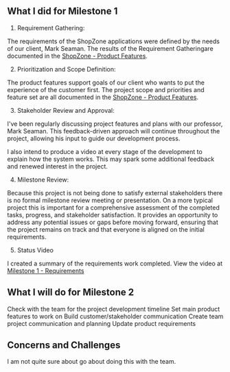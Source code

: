 ## What I did for Milestone 1

1. Requirement Gathering:

The requirements of the ShopZone applications were defined by the needs of our client, Mark
Seaman. The results of the Requirement Gatheringare documented in the
[ShopZone - Product Features](ShopZone-ProductFeatures.md).

2. Prioritization and Scope Definition:

The product features support goals of our client who wants to put the experience of the
customer first. The project scope and priorities and feature set are all documented
in the [ShopZone - Product Features](ShopZone-ProductFeatures.md).

3. Stakeholder Review and Approval:

I've been regularly discussing project features and plans with our professor, Mark Seaman.
This feedback-driven approach will continue throughout the project, allowing his input to
guide our development process.

I also intend to produce a video at every stage of the development to explain how the
system works. This may spark some additional feedback and renewed interest in the project.

4. Milestone Review:

Because this project is not being done to satisfy external stakeholders there is no formal
milestone review meeting or presentation. On a more typical project this is important
for a comprehensive assessment of the completed tasks, progress, and stakeholder satisfaction.
It provides an opportunity to address any potential issues or gaps before moving forward,
ensuring that the project remains on track and that everyone is aligned on the initial requirements.

5. Status Video

I created a summary of the requirements work completed. View the video at
[Milestone 1 - Requirements](Video.md)

## What I will do for Milestone 2

Check with the team for the project development timeline
Set main product features to work on
Build customer/stakeholder communication
Create team project communication and planning
Update product requirements

## Concerns and Challenges

I am not quite sure about go about doing this with the team.
